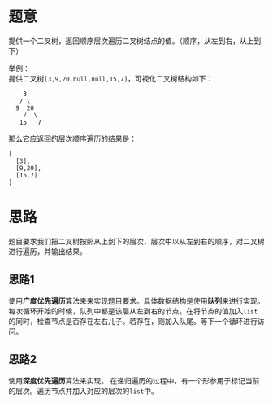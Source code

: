 # 题意

提供一个二叉树，返回顺序层次遍历二叉树结点的值。（顺序，从左到右，从上到下）

举例：   
提供二叉树`[3,9,20,null,null,15,7]`，可视化二叉树结构如下：
```
    3
   / \
  9  20
    /  \
   15   7
```
那么它应返回的层次顺序遍历的结果是：
```
[
  [3],
  [9,20],
  [15,7]
]
```

# 思路

题目要求我们把二叉树按照从上到下的层次，层次中以从左到右的顺序，对二叉树进行遍历，并输出结果。

## 思路1

使用**广度优先遍历**算法来来实现题目要求。具体数据结构是使用**队列**来进行实现。   
每次循环开始的时候，队列中都是该层从左到右的节点。在将节点的值加入`list`的同时，检查节点是否存在左右儿子。若存在，则加入队尾。等下一个循环进行访问。

## 思路2

使用**深度优先遍历**算法来实现。
在递归遍历的过程中，有一个形参用于标记当前的层次。遍历节点并加入对应的层次的`list`中。